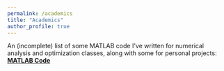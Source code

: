 ```yaml
---
permalink: /academics
title: "Academics"
author_profile: true
---
```


An (incomplete) list of some MATLAB code I've written for numerical analysis and optimization classes, along with some for personal projects:
[**MATLAB Code**](https://aidanboyne.github.io/publication/matlab_numerical)
